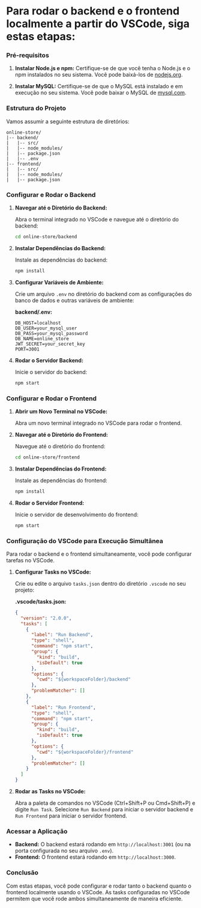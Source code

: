 # Para rodar o backend e o frontend localmente a partir do VSCode, siga estas etapas:

### Pré-requisitos

1. **Instalar Node.js e npm:** Certifique-se de que você tenha o Node.js e o npm instalados no seu sistema. Você pode baixá-los de [nodejs.org](https://nodejs.org/).

2. **Instalar MySQL:** Certifique-se de que o MySQL está instalado e em execução no seu sistema. Você pode baixar o MySQL de [mysql.com](https://www.mysql.com/).

### Estrutura do Projeto

Vamos assumir a seguinte estrutura de diretórios:

```
online-store/
|-- backend/
|   |-- src/
|   |-- node_modules/
|   |-- package.json
|   |-- .env
|-- frontend/
|   |-- src/
|   |-- node_modules/
|   |-- package.json
```

### Configurar e Rodar o Backend

1. **Navegar até o Diretório do Backend:**

   Abra o terminal integrado no VSCode e navegue até o diretório do backend:

   ```bash
   cd online-store/backend
   ```

2. **Instalar Dependências do Backend:**

   Instale as dependências do backend:

   ```bash
   npm install
   ```

3. **Configurar Variáveis de Ambiente:**

   Crie um arquivo `.env` no diretório do backend com as configurações do banco de dados e outras variáveis de ambiente:

   **backend/.env:**

   ```env
   DB_HOST=localhost
   DB_USER=your_mysql_user
   DB_PASS=your_mysql_password
   DB_NAME=online_store
   JWT_SECRET=your_secret_key
   PORT=3001
   ```

4. **Rodar o Servidor Backend:**

   Inicie o servidor do backend:

   ```bash
   npm start
   ```

### Configurar e Rodar o Frontend

1. **Abrir um Novo Terminal no VSCode:**

   Abra um novo terminal integrado no VSCode para rodar o frontend.

2. **Navegar até o Diretório do Frontend:**

   Navegue até o diretório do frontend:

   ```bash
   cd online-store/frontend
   ```

3. **Instalar Dependências do Frontend:**

   Instale as dependências do frontend:

   ```bash
   npm install
   ```

4. **Rodar o Servidor Frontend:**

   Inicie o servidor de desenvolvimento do frontend:

   ```bash
   npm start
   ```

### Configuração do VSCode para Execução Simultânea

Para rodar o backend e o frontend simultaneamente, você pode configurar tarefas no VSCode.

1. **Configurar Tasks no VSCode:**

   Crie ou edite o arquivo `tasks.json` dentro do diretório `.vscode` no seu projeto:

   **.vscode/tasks.json:**

   ```json
   {
     "version": "2.0.0",
     "tasks": [
       {
         "label": "Run Backend",
         "type": "shell",
         "command": "npm start",
         "group": {
           "kind": "build",
           "isDefault": true
         },
         "options": {
           "cwd": "${workspaceFolder}/backend"
         },
         "problemMatcher": []
       },
       {
         "label": "Run Frontend",
         "type": "shell",
         "command": "npm start",
         "group": {
           "kind": "build",
           "isDefault": true
         },
         "options": {
           "cwd": "${workspaceFolder}/frontend"
         },
         "problemMatcher": []
       }
     ]
   }
   ```

2. **Rodar as Tasks no VSCode:**

   Abra a paleta de comandos no VSCode (Ctrl+Shift+P ou Cmd+Shift+P) e digite `Run Task`. Selecione `Run Backend` para iniciar o servidor backend e `Run Frontend` para iniciar o servidor frontend.

### Acessar a Aplicação

- **Backend:** O backend estará rodando em `http://localhost:3001` (ou na porta configurada no seu arquivo `.env`).
- **Frontend:** O frontend estará rodando em `http://localhost:3000`.

### Conclusão

Com estas etapas, você pode configurar e rodar tanto o backend quanto o frontend localmente usando o VSCode. As tasks configuradas no VSCode permitem que você rode ambos simultaneamente de maneira eficiente.